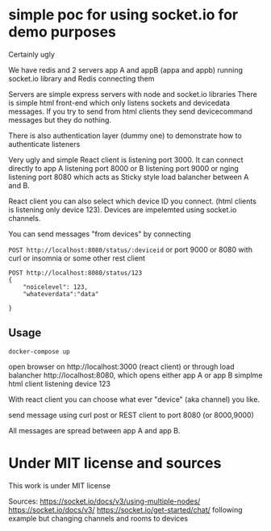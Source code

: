 # simple poc for using socket.io for  demo purposes

Certainly ugly

We have redis and 2 servers app A and appB (appa and appb) running socket.io library and
Redis connecting them

Servers are simple express servers with node and socket.io libraries
There is simple html front-end which only listens sockets and devicedata messages.
If you try to send from  html clients they send devicecommand messages but they do nothing.

There is also authentication layer (dummy one) to demonstrate how to authenticate listeners

Very  ugly and simple React client is listening port 3000. It can connect directly to app A listening port 8000 or B listening port 9000 or nging listening port 8080 which acts as Sticky style load balancher between A and B. 

React client you can also select which device ID you connect.  (html clients is listening only device 123).  Devices are impelemted using socket.io channels.

You can send messages "from devices" by connecting

`POST http://localhost:8080/status/:deviceid`  or port 9000 or 8080
with curl or insomnia or some other rest client

```
POST http://localhost:8080/status/123
{
    "noicelevel": 123,
    "whateverdata":"data"

}
```

## Usage

`docker-compose up`

open browser on http://localhost:3000 (react client) or through load balancher http://localhost:8080, which opens either app A or app B simplme html client listening device 123 

With react client you can choose what ever "device" (aka channel) you like.

send message using curl post or REST client to port 8080 (or 8000,9000)

All messages are spread between app A and app B.


# Under MIT license and sources

This work is under MIT license

Sources:
https://socket.io/docs/v3/using-multiple-nodes/
https://socket.io/docs/v3/
https://socket.io/get-started/chat/ following example but changing channels and rooms to
devices 


